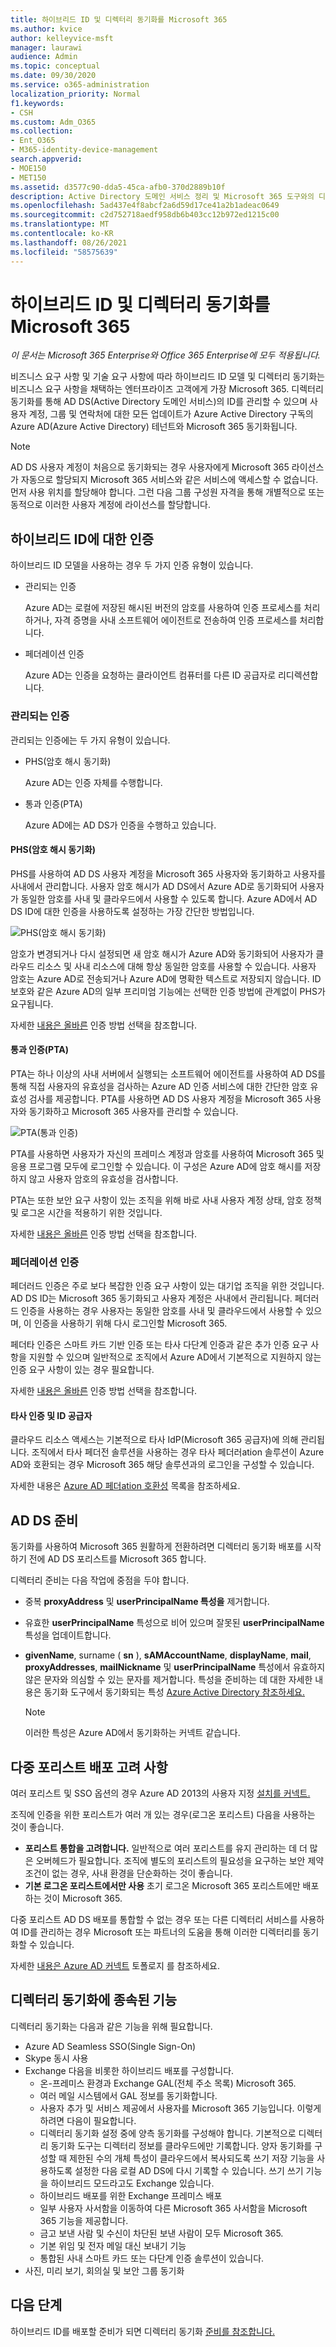 ```yaml
---
title: 하이브리드 ID 및 디렉터리 동기화를 Microsoft 365
ms.author: kvice
author: kelleyvice-msft
manager: laurawi
audience: Admin
ms.topic: conceptual
ms.date: 09/30/2020
ms.service: o365-administration
localization_priority: Normal
f1.keywords:
- CSH
ms.custom: Adm_O365
ms.collection:
- Ent_O365
- M365-identity-device-management
search.appverid:
- MOE150
- MET150
ms.assetid: d3577c90-dda5-45ca-afb0-370d2889b10f
description: Active Directory 도메인 서비스 정리 및 Microsoft 365 도구와의 디렉터리 동기화에 Azure Active Directory 커넥트 설명
ms.openlocfilehash: 5ad437e4f8abcf2a6d59d17ce41a2b1adeac0649
ms.sourcegitcommit: c2d752718aedf958db6b403cc12b972ed1215c00
ms.translationtype: MT
ms.contentlocale: ko-KR
ms.lasthandoff: 08/26/2021
ms.locfileid: "58575639"
---
```

# <a name="hybrid-identity-and-directory-synchronization-for-microsoft-365"></a>하이브리드 ID 및 디렉터리 동기화를 Microsoft 365

*이 문서는 Microsoft 365 Enterprise와 Office 365 Enterprise에 모두 적용됩니다.*

비즈니스 요구 사항 및 기술 요구 사항에 따라 하이브리드 ID 모델 및 디렉터리 동기화는 비즈니스 요구 사항을 채택하는 엔터프라이즈 고객에게 가장 Microsoft 365. 디렉터리 동기화를 통해 AD DS(Active Directory 도메인 서비스)의 ID를 관리할 수 있으며 사용자 계정, 그룹 및 연락처에 대한 모든 업데이트가 Azure Active Directory 구독의 Azure AD(Azure Active Directory) 테넌트와 Microsoft 365 동기화됩니다.

>[!Note]
>AD DS 사용자 계정이 처음으로 동기화되는 경우 사용자에게 Microsoft 365 라이선스가 자동으로 할당되지 Microsoft 365 서비스와 같은 서비스에 액세스할 수 없습니다. 먼저 사용 위치를 할당해야 합니다. 그런 다음 그룹 구성원 자격을 통해 개별적으로 또는 동적으로 이러한 사용자 계정에 라이선스를 할당합니다.
>

## <a name="authentication-for-hybrid-identity"></a>하이브리드 ID에 대한 인증

하이브리드 ID 모델을 사용하는 경우 두 가지 인증 유형이 있습니다.

- 관리되는 인증

  Azure AD는 로컬에 저장된 해시된 버전의 암호를 사용하여 인증 프로세스를 처리하거나, 자격 증명을 사내 소프트웨어 에이전트로 전송하여 인증 프로세스를 처리합니다.

- 페더레이션 인증

  Azure AD는 인증을 요청하는 클라이언트 컴퓨터를 다른 ID 공급자로 리디렉션합니다.

### <a name="managed-authentication"></a>관리되는 인증

관리되는 인증에는 두 가지 유형이 있습니다.

- PHS(암호 해시 동기화)

  Azure AD는 인증 자체를 수행합니다.

- 통과 인증(PTA)

  Azure AD에는 AD DS가 인증을 수행하고 있습니다.


#### <a name="password-hash-synchronization-phs"></a>PHS(암호 해시 동기화)

PHS를 사용하여 AD DS 사용자 계정을 Microsoft 365 사용자와 동기화하고 사용자를 사내에서 관리합니다. 사용자 암호 해시가 AD DS에서 Azure AD로 동기화되어 사용자가 동일한 암호를 사내 및 클라우드에서 사용할 수 있도록 합니다. Azure AD에서 AD DS ID에 대한 인증을 사용하도록 설정하는 가장 간단한 방법입니다. 

![PHS(암호 해시 동기화)](../media/plan-for-directory-synchronization/phs-authentication.png)

암호가 변경되거나 다시 설정되면 새 암호 해시가 Azure AD와 동기화되어 사용자가 클라우드 리소스 및 사내 리소스에 대해 항상 동일한 암호를 사용할 수 있습니다. 사용자 암호는 Azure AD로 전송되거나 Azure AD에 명확한 텍스트로 저장되지 않습니다. ID 보호와 같은 Azure AD의 일부 프리미엄 기능에는 선택한 인증 방법에 관계없이 PHS가 요구됩니다.
  
자세한 [내용은 올바른](/azure/active-directory/hybrid/choose-ad-authn) 인증 방법 선택을 참조합니다.
  
#### <a name="pass-through-authentication-pta"></a>통과 인증(PTA)

PTA는 하나 이상의 사내 서버에서 실행되는 소프트웨어 에이전트를 사용하여 AD DS를 통해 직접 사용자의 유효성을 검사하는 Azure AD 인증 서비스에 대한 간단한 암호 유효성 검사를 제공합니다. PTA를 사용하면 AD DS 사용자 계정을 Microsoft 365 사용자와 동기화하고 Microsoft 365 사용자를 관리할 수 있습니다. 

![PTA(통과 인증)](../media/plan-for-directory-synchronization/pta-authentication.png)

PTA를 사용하면 사용자가 자신의 프레미스 계정과 암호를 사용하여 Microsoft 365 및 응용 프로그램 모두에 로그인할 수 있습니다. 이 구성은 Azure AD에 암호 해시를 저장하지 않고 사용자 암호의 유효성을 검사합니다. 

PTA는 또한 보안 요구 사항이 있는 조직을 위해 바로 사내 사용자 계정 상태, 암호 정책 및 로그온 시간을 적용하기 위한 것입니다. 
  
자세한 [내용은 올바른](/azure/active-directory/hybrid/choose-ad-authn) 인증 방법 선택을 참조합니다.
  
### <a name="federated-authentication"></a>페더레이션 인증

페더러드 인증은 주로 보다 복잡한 인증 요구 사항이 있는 대기업 조직을 위한 것입니다. AD DS ID는 Microsoft 365 동기화되고 사용자 계정은 사내에서 관리됩니다. 페더러드 인증을 사용하는 경우 사용자는 동일한 암호를 사내 및 클라우드에서 사용할 수 있으며, 이 인증을 사용하기 위해 다시 로그인할 Microsoft 365. 

페더타 인증은 스마트 카드 기반 인증 또는 타사 다단계 인증과 같은 추가 인증 요구 사항을 지원할 수 있으며 일반적으로 조직에서 Azure AD에서 기본적으로 지원하지 않는 인증 요구 사항이 있는 경우 필요합니다.
 
자세한 [내용은 올바른](/azure/active-directory/hybrid/choose-ad-authn) 인증 방법 선택을 참조합니다.
  
#### <a name="third-party-authentication-and-identity-providers"></a>타사 인증 및 ID 공급자

클라우드 리소스 액세스는 기본적으로 타사 IdP(Microsoft 365 공급자)에 의해 관리됩니다. 조직에서 타사 페더전 솔루션을 사용하는 경우 타사 페더러ation 솔루션이 Azure AD와 호환되는 경우 Microsoft 365 해당 솔루션과의 로그인을 구성할 수 있습니다.
  
자세한 내용은 [Azure AD 페더ation 호환성](/azure/active-directory/connect/active-directory-aadconnect-federation-compatibility) 목록을 참조하세요.
  
## <a name="ad-ds-preparation"></a>AD DS 준비

동기화를 사용하여 Microsoft 365 원활하게 전환하려면 디렉터리 동기화 배포를 시작하기 전에 AD DS 포리스트를 Microsoft 365 합니다.
  
디렉터리 준비는 다음 작업에 중점을 두야 합니다.

- 중복 **proxyAddress** 및 **userPrincipalName 특성을** 제거합니다.
- 유효한 **userPrincipalName** 특성으로 비어 있으며 잘못된 **userPrincipalName** 특성을 업데이트합니다.
- **givenName**, surname ( **sn** ), **sAMAccountName**, **displayName**, **mail**, **proxyAddresses**, **mailNickname** 및 **userPrincipalName** 특성에서 유효하지 않은 문자와 의심할 수 있는 문자를 제거합니다. 특성을 준비하는 데 대한 자세한 내용은 동기화 도구에서 동기화되는 특성 [Azure Active Directory 참조하세요.](https://go.microsoft.com/fwlink/p/?LinkId=396719)

    > [!NOTE]
    > 이러한 특성은 Azure AD에서 동기화하는 커넥트 같습니다. 
  
## <a name="multi-forest-deployment-considerations"></a>다중 포리스트 배포 고려 사항

여러 포리스트 및 SSO 옵션의 경우 Azure AD 2013의 사용자 지정 [설치를 커넥트.](/azure/active-directory/hybrid/how-to-connect-install-custom)
  
조직에 인증을 위한 포리스트가 여러 개 있는 경우(로그온 포리스트) 다음을 사용하는 것이 좋습니다.
  
- **포리스트 통합을 고려합니다.** 일반적으로 여러 포리스트를 유지 관리하는 데 더 많은 오버헤드가 필요합니다. 조직에 별도의 포리스트의 필요성을 요구하는 보안 제약 조건이 없는 경우, 사내 환경을 단순화하는 것이 좋습니다.
- **기본 로그온 포리스트에서만 사용** 초기 로그온 Microsoft 365 포리스트에만 배포하는 것이 Microsoft 365. 

다중 포리스트 AD DS 배포를 통합할 수 없는 경우 또는 다른 디렉터리 서비스를 사용하여 ID를 관리하는 경우 Microsoft 또는 파트너의 도움을 통해 이러한 디렉터리를 동기화할 수 있습니다.
  
자세한 [내용은 Azure AD 커넥트](/azure/active-directory/hybrid/plan-connect-topologies) 토폴로지 를 참조하세요.
  
## <a name="features-that-are-dependent-on-directory-synchronization"></a>디렉터리 동기화에 종속된 기능
  
디렉터리 동기화는 다음과 같은 기능을 위해 필요합니다.
  
- Azure AD Seamless SSO(Single Sign-On)
- Skype 동시 사용
- Exchange 다음을 비롯한 하이브리드 배포를 구성합니다.
  - 온-프레미스 환경과 Exchange GAL(전체 주소 목록) Microsoft 365.
  - 여러 메일 시스템에서 GAL 정보를 동기화합니다.
  - 사용자 추가 및 서비스 제공에서 사용자를 Microsoft 365 기능입니다. 이렇게 하려면 다음이 필요합니다.
  - 디렉터리 동기화 설정 중에 양측 동기화를 구성해야 합니다. 기본적으로 디렉터리 동기화 도구는 디렉터리 정보를 클라우드에만 기록합니다. 양자 동기화를 구성할 때 제한된 수의 개체 특성이 클라우드에서 복사되도록 쓰기 저장 기능을 사용하도록 설정한 다음 로컬 AD DS에 다시 기록할 수 있습니다. 쓰기 쓰기 기능을 하이브리드 모드라고도 Exchange 있습니다. 
  - 하이브리드 배포를 위한 Exchange 프레미스 배포
  - 일부 사용자 사서함을 이동하여 다른 Microsoft 365 사서함을 Microsoft 365 기능을 제공합니다.
  - 금고 보낸 사람 및 수신이 차단된 보낸 사람이 모두 Microsoft 365.
  - 기본 위임 및 전자 메일 대신 보내기 기능
  - 통합된 사내 스마트 카드 또는 다단계 인증 솔루션이 있습니다.
- 사진, 미리 보기, 회의실 및 보안 그룹 동기화

## <a name="next-step"></a>다음 단계

하이브리드 ID를 배포할 준비가 되면 디렉터리 동기화 [준비를 참조합니다.](prepare-for-directory-synchronization.md)
